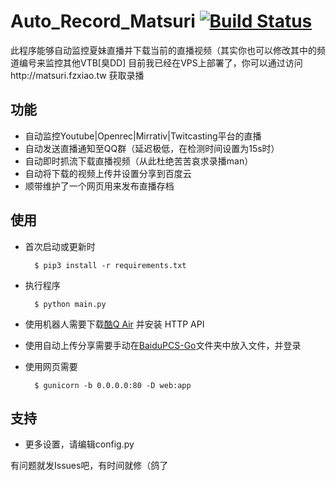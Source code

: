Auto_Record_Matsuri [![Build Status](https://travis-ci.org/fzxiao233/Auto_Record_Matsuri.svg?branch=master)](https://travis-ci.org/fzxiao233/Auto_Record_Matsuri)
====
此程序能够自动监控夏妹直播并下载当前的直播视频（其实你也可以修改其中的频道编号来监控其他VTB[臭DD]
目前我已经在VPS上部署了，你可以通过访问http://matsuri.fzxiao.tw 获取录播

    
功能
----
- 自动监控Youtube|Openrec|Mirrativ|Twitcasting平台的直播
- 自动发送直播通知至QQ群（延迟极低，在检测时间设置为15s时）
- 自动即时抓流下载直播视频（从此杜绝苦苦哀求录播man）
- 自动将下载的视频上传并设置分享到百度云
- 顺带维护了一个网页用来发布直播存档


使用
------
- 首次启动或更新时

	    $ pip3 install -r requirements.txt
- 执行程序

	    $ python main.py
	    
- 使用机器人需要下载[酷Q Air](https://cqhttp.cc/) 并安装 HTTP API

- 使用自动上传分享需要手动在[BaiduPCS-Go](https://github.com/iikira/BaiduPCS-Go)文件夹中放入文件，并登录

- 使用网页需要

        $ gunicorn -b 0.0.0.0:80 -D web:app
支持
------
- 更多设置，请编辑config.py


有问题就发Issues吧，有时间就修（鸽了

